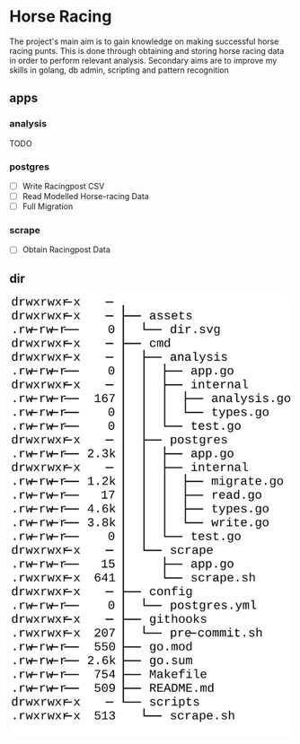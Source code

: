 # Horse Racing

<p>The project's main aim is to gain knowledge on making successful horse racing punts. This is done through obtaining and storing horse racing data in order to perform relevant analysis. Secondary aims are to improve my skills in golang, db admin, scripting and pattern recognition</p> 

## apps

### analysis

TODO

### postgres

- [ ] Write Racingpost CSV
- [ ] Read Modelled Horse-racing Data
- [ ] Full Migration

### scrape

- [ ] Obtain Racingpost Data

## dir

![dir](/assets/dir.svg)
